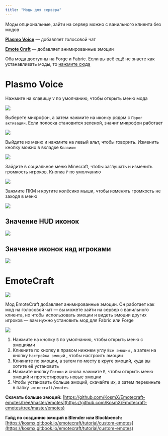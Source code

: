 ```yaml
---
title: "Моды для сервера"
---
```


Моды опциональные, зайти на сервер можно с ванильного клиента без модов

[**Plasmo Voice**](https://modrinth.com/mod/plasmo-voice) — добавляет голосовой чат

[**Emote Craft**](https://www.curseforge.com/minecraft/mc-mods/emotecraft) — добавляет анимированные эмоции

Оба мода доступны на Forge и Fabric. Если вы всё ещё не знаете как устанавливать моды, то [нажмите сюда](https://www.google.com/search?channel=fs&client=ubuntu&q=%D0%9A%D0%B0%D0%BA+%D1%83%D1%81%D1%82%D0%B0%D0%BD%D0%BE%D0%B2%D0%B8%D1%82%D1%8C+Fabric)

# Plasmo Voice

Нажмите на клавишу `V` по умолчанию, чтобы открыть меню мода

![](/assets/mods/voice_mic.png)

Выберете микрофон, а затем нажмите на иконку рядом с `Порог активации`. Если полоска становится зеленой, значит микрофон работает

![](/assets/mods/voice_test.webp)

Выйдите из меню и нажмите на левый альт, чтобы говорить. Изменить кнопку можно в вкладке `Клавиши`

![](/assets/mods/voice_keys.png)

Зайдите в социальное меню Minecraft, чтобы заглушать и изменить громкость игроков. Кнопка `P` по умолчанию

![](/assets/mods/voice_social.png)

Зажмите ПКМ и крутите колёсико мыши, чтобы изменять громкость не заходя в меню

![](/assets/mods/voice_scroll.webp)

## Значение HUD иконок

![](/assets/mods/voice_hud_icons.png)

## Значение иконок над игроками

![](/assets/mods/voice_player_icons.png)

# EmoteCraft

![](/assets/mods/emotecraft.webp)

Мод EmoteCraft добавляет анимированные эмоции. Он работает как мод на голосовой чат — вы можете зайти на сервер с ванильного клиента, но чтобы использовать эмоции и видеть эмоции других игроков — вам нужно установить мод для Fabric или Forge

![](/assets/mods/emotecraft_howto.webp)


1. Нажмите на кнопку `B` по умолчанию, чтобы открыть меню с эмоциями
2. Кликните по кнопку в правом нижнем углу `Все эмоции` , а затем на кнопку `Настройка эмоций` , чтобы настроить эмоции
3. Кликните по эмоции, а затем по месту в круге эмоций, куда вы хотите её установить
4. Нажмите кнопку `Готово` и снова нажмите `B`, чтобы открыть меню эмоций и протестировать новые эмоции
5. Чтобы установить больше эмоций, скачайте их, а затем перекиньте в папку `.minecraft/emotes`

**Скачать больше эмоций:** [https://github.com/KosmX/Emotecraft-emotes/tree/master/emotes](https://github.com/KosmX/Emotecraft-emotes/tree/master/emotes)

**Гайд по созданию эмоций в Blender или Blockbench:** [https://kosmx.gitbook.io/emotecraft/tutorial/custom-emotes](https://kosmx.gitbook.io/emotecraft/tutorial/custom-emotes)
